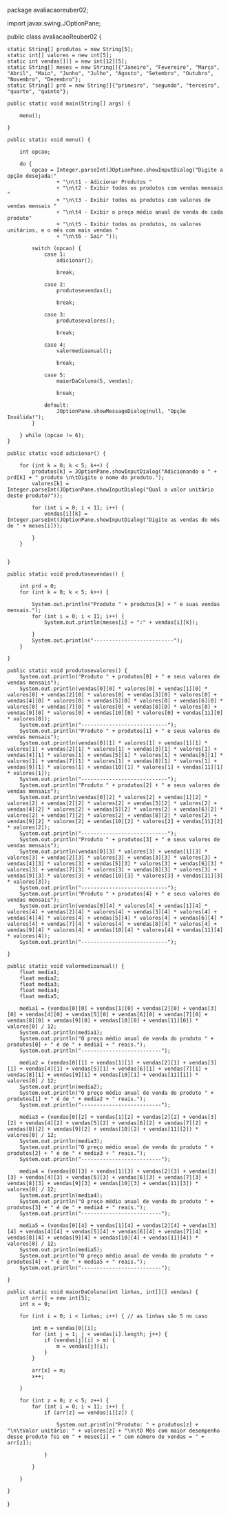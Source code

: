 package avaliacaoreuber02;

import javax.swing.JOptionPane;

public class avaliacaoReuber02 {

    static String[] produtos = new String[5];
    static int[] valores = new int[5];
    static int vendas[][] = new int[12][5];
    static String[] meses = new String[]{"Janeiro", "Fevereiro", "Março", "Abril", "Maio", "Junho", "Julho", "Agosto", "Setembro", "Outubro", "Novembro", "Dezembro"};
    static String[] prd = new String[]{"primeiro", "segundo", "terceiro", "quarto", "quinto"};

    public static void main(String[] args) {

        menu();

    }

    public static void menu() {

        int opcao;

        do {
            opcao = Integer.parseInt(JOptionPane.showInputDialog("Digite a opção desejada:"
                    + "\n\t1 - Adicionar Produtos "
                    + "\n\t2 - Exibir todos os produtos com vendas mensais "
                    + "\n\t3 - Exibir todos os produtos com valores de vendas mensais "
                    + "\n\t4 - Exibir o preço médio anual de venda de cada produto"
                    + "\n\t5 - Exibir todos os produtos, os valores unitários, e o mês com mais vendas "
                    + "\n\t6 - Sair "));

            switch (opcao) {
                case 1:
                    adicionar();

                    break;

                case 2:
                    produtosevendas();

                    break;

                case 3:
                    produtosevalores();

                    break;

                case 4:
                    valormedioanual();

                    break;

                case 5:
                    maiorDaColuna(5, vendas);

                    break;

                default:
                    JOptionPane.showMessageDialog(null, "Opção Inválida!");
            }

        } while (opcao != 6);
    }

    public static void adicionar() {
      
        for (int k = 0; k < 5; k++) {
            produtos[k] = JOptionPane.showInputDialog("Adicionando o " + prd[k] + " produto \n\tDigite o nome do produto.");           
            valores[k] = Integer.parseInt(JOptionPane.showInputDialog("Qual o valor unitário deste produto?"));

            for (int i = 0; i < 11; i++) {
                vendas[i][k] = Integer.parseInt(JOptionPane.showInputDialog("Digite as vendas do mês de " + meses[i]));
                              
            }
        }

        
    }

    public static void produtosevendas() {

        int prd = 0;
        for (int k = 0; k < 5; k++) {

            System.out.println("Produto " + produtos[k] + " e suas vendas mensais.");
            for (int i = 0; i < 11; i++) {
                System.out.println(meses[i] + ":" + vendas[i][k]);

            }
            System.out.println("--------------------------");
        }

    }

    public static void produtosevalores() {
        System.out.println("Produto " + produtos[0] + " e seus valores de vendas mensais");
        System.out.println(vendas[0][0] * valores[0] + vendas[1][0] * valores[0] + vendas[2][0] * valores[0] + vendas[3][0] * valores[0] + vendas[4][0] * valores[0] + vendas[5][0] * valores[0] + vendas[6][0] * valores[0] + vendas[7][0] * valores[0] + vendas[8][0] * valores[0] + vendas[9][0] * valores[0] + vendas[10][0] * valores[0] + vendas[11][0] * valores[0]);
        System.out.println("----------------------------");
        System.out.println("Produto " + produtos[1] + " e seus valores de vendas mensais");
        System.out.println(vendas[0][1] * valores[1] + vendas[1][1] * valores[1] + vendas[2][1] * valores[1] + vendas[3][1] * valores[1] + vendas[4][1] * valores[1] + vendas[5][1] * valores[1] + vendas[6][1] * valores[1] + vendas[7][1] * valores[1] + vendas[8][1] * valores[1] + vendas[9][1] * valores[1] + vendas[10][1] * valores[1] + vendas[11][1] * valores[1]);
        System.out.println("----------------------------");
        System.out.println("Produto " + produtos[2] + " e seus valores de vendas mensais");
        System.out.println(vendas[0][2] * valores[2] + vendas[1][2] * valores[2] + vendas[2][2] * valores[2] + vendas[3][2] * valores[2] + vendas[4][2] * valores[2] + vendas[5][2] * valores[2] + vendas[6][2] * valores[2] + vendas[7][2] * valores[2] + vendas[8][2] * valores[2] + vendas[9][2] * valores[2] + vendas[10][2] * valores[2] + vendas[11][2] * valores[2]);
        System.out.println("----------------------------");
        System.out.println("Produto " + produtos[3] + " e seus valores de vendas mensais");
        System.out.println(vendas[0][3] * valores[3] + vendas[1][3] * valores[3] + vendas[2][3] * valores[3] + vendas[3][3] * valores[3] + vendas[4][3] * valores[3] + vendas[5][3] * valores[3] + vendas[6][3] * valores[3] + vendas[7][3] * valores[3] + vendas[8][3] * valores[3] + vendas[9][3] * valores[3] + vendas[10][3] * valores[3] + vendas[11][3] * valores[3]);
        System.out.println("----------------------------");
        System.out.println("Produto " + produtos[4] + " e seus valores de vendas mensais");
        System.out.println(vendas[0][4] * valores[4] + vendas[1][4] * valores[4] + vendas[2][4] * valores[4] + vendas[3][4] * valores[4] + vendas[4][4] * valores[4] + vendas[5][4] * valores[4] + vendas[6][4] * valores[4] + vendas[7][4] * valores[4] + vendas[8][4] * valores[4] + vendas[9][4] * valores[4] + vendas[10][4] * valores[4] + vendas[11][4] * valores[4]);
        System.out.println("----------------------------");

    }

    public static void valormedioanual() {
        float media1;
        float media2;
        float media3;
        float media4;
        float media5;

        media1 = (vendas[0][0] + vendas[1][0] + vendas[2][0] + vendas[3][0] + vendas[4][0] + vendas[5][0] + vendas[6][0] + vendas[7][0] + vendas[8][0] + vendas[9][0] + vendas[10][0] + vendas[11][0]) * valores[0] / 12;
        System.out.println(media1);
        System.out.println("O preço médio anual de venda do produto " + produtos[0] + " é de " + media1 + " reais.");
        System.out.println("--------------------------");

        media2 = (vendas[0][1] + vendas[1][1] + vendas[2][1] + vendas[3][1] + vendas[4][1] + vendas[5][1] + vendas[6][1] + vendas[7][1] + vendas[8][1] + vendas[9][1] + vendas[10][1] + vendas[11][1]) * valores[0] / 12;
        System.out.println(media2);
        System.out.println("O preço médio anual de venda do produto " + produtos[1] + " é de " + media2 + " reais.");
        System.out.println("--------------------------");

        media3 = (vendas[0][2] + vendas[1][2] + vendas[2][2] + vendas[3][2] + vendas[4][2] + vendas[5][2] + vendas[6][2] + vendas[7][2] + vendas[8][2] + vendas[9][2] + vendas[10][2] + vendas[11][2]) * valores[0] / 12;
        System.out.println(media3);
        System.out.println("O preço médio anual de venda do produto " + produtos[2] + " é de " + media3 + " reais.");
        System.out.println("--------------------------");

        media4 = (vendas[0][3] + vendas[1][3] + vendas[2][3] + vendas[3][3] + vendas[4][3] + vendas[5][3] + vendas[6][3] + vendas[7][3] + vendas[8][3] + vendas[9][3] + vendas[10][3] + vendas[11][3]) * valores[0] / 12;
        System.out.println(media4);
        System.out.println("O preço médio anual de venda do produto " + produtos[3] + " é de " + media4 + " reais.");
        System.out.println("--------------------------");

        media5 = (vendas[0][4] + vendas[1][4] + vendas[2][4] + vendas[3][4] + vendas[4][4] + vendas[5][4] + vendas[6][4] + vendas[7][4] + vendas[8][4] + vendas[9][4] + vendas[10][4] + vendas[11][4]) * valores[0] / 12;
        System.out.println(media5);
        System.out.println("O preço médio anual de venda do produto " + produtos[4] + " é de " + media5 + " reais.");
        System.out.println("--------------------------");

    }

    public static void maiorDaColuna(int linhas, int[][] vendas) {
        int arr[] = new int[5];
        int x = 0;

        for (int i = 0; i < linhas; i++) { // as linhas são 5 no caso

            int m = vendas[0][i];
            for (int j = 1; j < vendas[i].length; j++) {
                if (vendas[j][i] > m) {
                    m = vendas[j][i];
                }
            }

            arr[x] = m;
            x++;

        }

        for (int z = 0; z < 5; z++) {
            for (int i = 0; i < 11; i++) {
                if (arr[z] == vendas[i][z]) {

                    System.out.println("Produto: " + produtos[z] + "\n\tValor unitário: " + valores[z] + "\n\tO Mês com maior desempenho desse produto foi em " + meses[i] + " com número de vendas = " + arr[z]);

                }

            }

        }

    }

}
